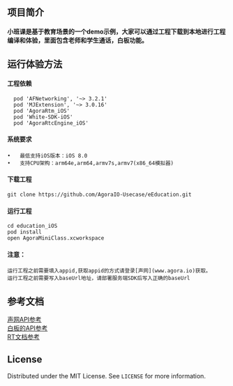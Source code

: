 ## 项目简介
#### 小班课是基于教育场景的一个demo示例，大家可以通过工程下载到本地进行工程编译和体验，里面包含老师和学生通话，白板功能。
## 运行体验方法
#### 工程依赖
```
  pod 'AFNetworking', '~> 3.2.1'
  pod 'MJExtension', '~> 3.0.16'
  pod 'AgoraRtm_iOS'
  pod 'White-SDK-iOS'
  pod 'AgoraRtcEngine_iOS'
```
#### 系统要求
	•	最低支持iOS版本：iOS 8.0
	•	支持CPU架构：arm64e,arm64,armv7s,armv7(x86_64模拟器)
#### 下载工程
```
git clone https://github.com/AgoraIO-Usecase/eEducation.git
```
#### 运行工程
```
cd education_iOS
pod install
open AgoraMiniClass.xcworkspace
```
#### 注意：
```
运行工程之前需要填入appid,获取appid的方式请登录[声网](www.agora.io)获取。
运行工程之前需要写入baseUrl地址，请部署服务端SDK后写入正确的baseUrl
```
## 参考文档
[声网API参考](https://docs.agora.io/cn/Interactive%20Broadcast/API%20Reference/oc/docs/headers/Agora-Objective-C-API-Overview.html)        
[白板的API参考](https://developer.netless.link/docs/ios/overview/ios-introduction)              
[RT文档参考](https://docs.agora.io/cn/Real-time-Messaging/RTM_product?platform=All%20Platforms)

<!-- LICENSE -->
## License

Distributed under the MIT License. See `LICENSE` for more information.

	





